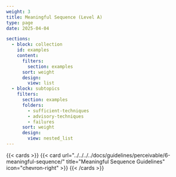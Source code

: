 ```yaml
---
weight: 3
title: Meaningful Sequence (Level A)
type: page
date: 2025-04-04

sections:
  - block: collection
    id: examples
    content:
      filters:
        section: examples
      sort: weight
      design:
        view: list
  - block: subtopics
    filters:
      section: examples
      folders: 
        - sufficient-techniques
        - advisory-techniques
        - failures
      sort: weight
      design:
        view: nested_list
---
```

{{< cards >}}
  {{< card url="../../../../docs/guidelines/perceivable/6-meaningful-sequence/" title="Meaningful Sequence Guidelines" icon="chevron-right" >}}
{{< /cards >}}